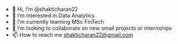 - 👋 Hi, I’m @shakticharan22
- 👀 I’m interested in Data Analytics
- 🌱 I’m currently learning MSc FinTech
- 💞️ I’m looking to collaborate on new small projects or internships
- 📫 How to reach me shakticharan22@gmail.com

<!---
shakticharan22/shakticharan22 is a ✨ special ✨ repository because its `README.md` (this file) appears on your GitHub profile.
You can click the Preview link to take a look at your changes.
--->
